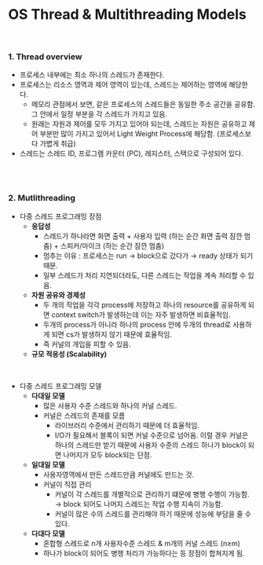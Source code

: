 # OS Thread & Multithreading Models
<br>

### 1. **Thread overview**
* 프로세스 내부에는 최소 하나의 스레드가 존재한다. 
* 프로세스는 리소스 영역과 제어 영역이 있는데, 스레드는 제어하는 영역에 해당한다. 
  * 메모리 관점에서 보면, 같은 프로세스의 스레드들은 동일한 주소 공간을 공유함. 그 안에서 일정 부분을 각 스레드가 가지고 있음. 
  * 원래는 자원과 제어를 모두 가지고 있어야 되는데, 스레드는 자원은 공유하고 제어 부분만 많이 가지고 있어서 Light Weight Process에 해당함. (프로세스보다 가볍게 취급)
* 스레드는 스레드 ID, 프로그램 카운터 (PC), 레지스터, 스택으로 구성되어 있다. 

<br><br>

### 2. **Mutlithreading**
* 다중 스레드 프로그래밍 장점
  * **응답성**
    * 스레드가 하나라면 화면 출력 + 사용자 입력 (하는 순간 화면 출력 잠깐 멈춤) + 스피커/마이크 (하는 순간 잠깐 멈춤) 
    * 멈추는 이유 : 프로세스는 run → block으로 갔다가 → ready 상태가 되기 때문. 
    * 일부 스레드가 처리 지연되더라도, 다른 스레드는 작업을 계속 처리할 수 있음. 
  * **자원 공유와 경제성**
    * 두 개의 작업을 각각 process에 저장하고 하나의 resource를 공유하게 되면 context switch가 발생하는데 이는 자주 발생하면 비효율적임. 
    * 두개의 process가 아니라 하나의 process 안에 두개의 thread로 사용하게 되면 cs가 발생하지 않기 때문에 효율적임. 
    * 즉 커널의 개입을 피할 수 있음.
  * **규모 적응성 (Scalability)**

<br>

* 다중 스레드 프로그래밍 모델
  * **다대일 모델**
    * 많은 사용자 수준 스레드와 하나의 커널 스레드.
    * 커널은 스레드의 존재를 모름
      * 라이브러리 수준에서 관리하기 때문에 더 효율적임. 
      * I/O가 필요해서 블록이 되면 커널 수준으로 넘어옴. 이럴 경우 커널은 하나의 스레드만 받기 때문에 사용자 수준의 스레드 하나가 block이 되면 나머지가 모두 block되는 단점.
  * **일대일 모델**
    * 사용자영역에서 만든 스레드만큼 커널에도 만드는 것.
    * 커널이 직접 관리
      * 커널이 각 스레드를 개별적으로 관리하기 떄문에 병행 수행이 가능함.  → block 되어도 나머지 스레드는 작업 수행 지속이 가능함. 
      * 커널이 많은 수의 스레드를 관리해야 하기 때문에 성능에 부담을 줄 수 있다.
  * **다대다 모델**
    * 혼합형 스레드로 n개 사용자수준 스레드 & m개의 커널 스레드 (n≥m)
    * 하나가 block이 되어도 병행 처리가 가능하다는 등 장점이 합쳐지게 됨. 